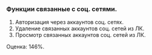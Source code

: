 ### Функции связанные с соц. сетями.

1. Авторизация через аккаунтов соц. сетях.
2. Удаление связанных аккаунтов соц. сетей из ЛК.
3. Просмотр связанных аккаунтов соц. сетей из ЛК.


Оценка: 146%.